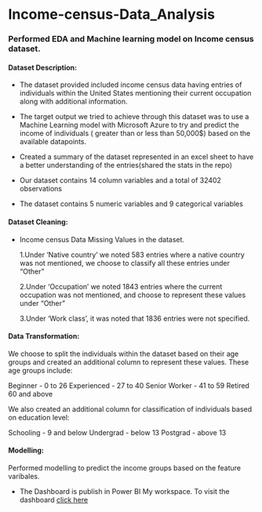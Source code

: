 # Income-census-Data_Analysis
### Performed EDA and Machine learning model on Income census dataset.

#### Dataset Description:

- The dataset provided included income census data having entries of individuals within the United States mentioning their current occupation along with additional information.

- The target output we tried to achieve through this dataset was to use a Machine Learning model with Microsoft Azure to try and predict the income of individuals ( greater than or less than 50,000$) based on the available datapoints.

- Created a summary of the dataset represented in an excel sheet to have a better understanding of the entries(shared the stats in the repo) 

- Our dataset contains 14 column variables and a total of 32402 observations


- The dataset contains 5 numeric variables and 9 categorical variables


#### Dataset Cleaning: 

- Income census Data Missing Values in the dataset.

   1.Under ‘Native country’ we noted 583 entries where a native country was not mentioned, we choose to classify all these entries under “Other”

   2.Under ‘Occupation’ we noted 1843 entries where the current occupation was not mentioned, and choose to represent these values under “Other”

   3.Under ‘Work class’, it was noted that 1836 entries were not specified.

#### Data Transformation:

We choose to split the individuals within the dataset based on their age groups and created an additional column to represent these values. These age groups include:

  Beginner - 0 to 26
  Experienced - 27 to 40
  Senior Worker - 41 to 59
  Retired 60 and above
 
We also created an additional column for classification of individuals based on education level:

  Schooling - 9 and below
  Undergrad - below 13 
  Postgrad - above 13

#### Modelling:

Performed modelling to predict the income groups based on the feature varibales.

- The Dashboard is publish in Power BI My workspace. To visit the dashboard [click here](https://app.powerbi.com/groups/me/reports/477cd6fd-5b48-4edc-960a-cd4ad90432ff/ReportSection)

